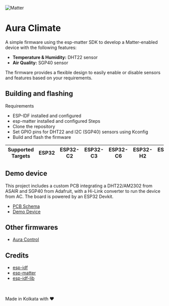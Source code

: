 ![Matter](https://csa-iot.org/wp-content/uploads/2022/09/matter_lkup_rgb_night-scaled.jpg)
# Aura Climate
A simple firmware using the esp-matter SDK to develop a Matter-enabled device with the following features:
- **Temperature & Humidity:** DHT22 sensor
- **Air Quality:** SGP40 sensor

The firmware provides a flexible design to easily enable or disable sensors and features based on your requirements.

## Building and flashing
Requirements
- ESP-IDF installed and configured
- esp-matter installed and configured
Steps
- Clone the repository
- Set GPIO pins for DHT22 and I2C (SGP40) sensors using Kconfig
- Build and flash the firmware


| Supported Targets | ESP32 | ESP32-C2 | ESP32-C3 | ESP32-C6 | ESP32-H2 | ESP32-P4 | ESP32-S2 | ESP32-S3 |
| ----------------- | ----- | -------- | -------- | -------- | -------- | -------- | -------- | -------- |

## Demo device
This project includes a custom PCB integrating a DHT22/AM2302 from ASAIR and SGP40 from Adafruit, with a Hi-Link converter to run the device from AC. The board is powered by an ESP32 Devkit.
- [PCB Schema](https://365.altium.com/files/E2252F43-3197-4BE0-AAA4-C608606C2910)
- [Demo Device](device.jpg)

## Other firmwares
- [Aura Control](https://github.com/jrsarath/aura-control)


## Credits
- [esp-idf](https://github.com/espressif/esp-idf)
- [esp-matter](https://github.com/espressif/esp-matter)
- [esp-idf-lib](https://github.com/UncleRus/esp-idf-lib/)

<br />
<br />
Made in Kolkata with ❤️ 